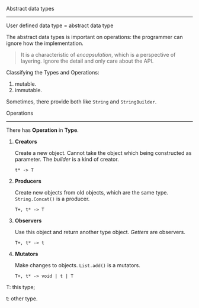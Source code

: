Abstract data types

----

User defined data type = abstract data type

The abstract data types is important on operations: the programmer can ignore how the implementation.

> It is a characteristic of *encapsulation*, which is a perspective of layering. Ignore the detail and only care about the API. 



Classifying the Types and Operations:

1. mutable.
2. immutable.

Sometimes, there provide both like `String` and `StringBuilder`.



Operations

---

There has **Operation** in **Type**.

1. **Creators**

   Create a new object. Cannot take the object which being constructed as parameter.       The *builder* is a kind of creator.

   `t* -> T`

2. **Producers**

   Create new objects from old objects, which are the same type. `String.Concat()` is a producer.

   `T+, t* -> T`

3. **Observers**

   Use this object and return another type object. *Getters* are observers. 

   `T+, t* -> t`

4. **Mutators**

   Make changes to objects. `List.add()` is a mutators.

   `T+, t* -> void | t | T`

T: this type;

t: other type.


